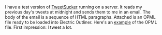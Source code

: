 I have a test version of <a href="https://duckduckgo.com/?q=TweetSucker+site%3Ascripting.com&t=h_&ia=web">TweetSucker</a> running on a server. It reads my previous day's tweets at midnight and sends them to me in an email. The body of the email is a sequence of HTML paragraphs. Attached is an OPML file ready to be loaded into Electric Outliner. Here's an <a href="http://scripting.com/2019/11/12/tweets.opml">example</a> of the OPML file. First impression: I tweet a lot. 
